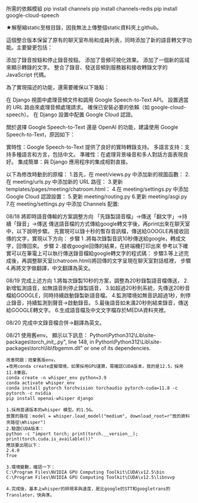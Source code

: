 所需的依賴模組
pip install channels
pip install channels-redis 
pip install google-cloud-speech

★解壓縮static至根目錄，因我無法上傳整個static資料夾上github。

這個整合版本保留了原有的聊天室布局和成員列表，同時添加了新的語音轉文字功能。主要變更包括：

添加了錄音按鈕和停止錄音按鈕。
添加了音頻可視化效果。
添加了一個新的區域來顯示轉錄的文字。
整合了錄音、發送音頻到服務器和接收轉錄文字的 JavaScript 代碼。

為了實現描述的功能，還需要確保以下幾點：

在 Django 視圖中處理音頻文件和調用 Google Speech-to-Text API。
設置適當的 URL 路由來處理音頻處理請求。
確保已安裝必要的依賴（如 google-cloud-speech）。
在 Django 設置中配置 Google Cloud 認證。

關於選擇 Google Speech-to-Text 還是 OpenAI 的功能，建議使用 Google Speech-to-Text，原因如下：

實時性：Google Speech-to-Text 提供了良好的實時轉錄支持。
多語言支持：支持多種語言和方言，包括中文。
準確性：在處理背景噪音和多人對話方面表現良好。
集成簡單：與 Django 應用程序的集成相對直接。

以下為修改時動到的原檔：
1.首先，在 meet/views.py 中添加新的視圖函數：
2.在 meeting/urls.py 中添加新的 URL 路徑：
3.更新 templates/pages/meeting/chatroom.html：
4.在 meeting/settings.py 中添加 Google Cloud 認證設置：
5.更新 meeting/routing.py
6.更新 meeting/asgi.py
7.在 meeting/settings.py 中添加 Channels 配置:

08/18 將即時語音傳輸的方案調整方向 「先錄製語音檔」→傳送「翻文字」→持續「錄音」→傳送
傳送語音檔的方式傳給google轉文字後，再print出來在聊天室中，以下說明步驟。
先實現可以錄十秒的暫存音訊檔，傳送給GOOGLE再接收回傳的文字，實現以下方向： 
步驟 1 .將每次錄製音訊10秒傳送給google，轉成文字，回傳回來。 
步驟 2 .接收google回傳的結果，在終端機打印出來 參考以下確實可以在筆電上可以執行傳送錄音檔給google轉文字的程式碼： 
步驟3.等上述完成後，再調整聊天室(chatroom.html)將回傳的文字呈現在聊天室對話框裡，
步驟4.再將文字做翻譯，中文翻譯為英文。

08/19 完成上述方向
1.將每次錄製10秒的方案，調整為20秒錄製語音檔傳送，
2.新增監測語音，如無語音則停止錄製語音，
3.如超過20秒則系統，先傳送20秒音檔給GOOGLE，同時持續啟動錄製新語音檔。
4.監測環境如無音訊超過1秒，則停止錄音，持續監測到聲音→啟動錄音。
5.最後語音如未滿20秒則結束錄音，傳送給GOOGLE轉文字。
6.生成語音檔及中文文字檔存於MEDIA資料夾裡。

08/20 完成中文錄音檔合併→翻譯為英文。

08/21 使用舊env。
      顯示以下訊息：
      Python\Python312\Lib\site-packages\torch\__init__.py", line 148, in <module>
      Python\Python312\Lib\site-packages\torch\lib\fbgemm.dll" or one of its dependencies.

    改善問題：捨棄舊版env。  
    ★改用conda create虛擬環境，如果採用GPU運算，需確認CUDA版本，我的是12.5，採用11.8兼容。
    conda create -n whisper_env python=3.9
    conda activate whisper_env
    conda install pytorch torchvision torchaudio pytorch-cuda=11.8 -c pytorch -c nvidia
    pip install openai-whisper django

    1.採用普通版本的whisper 模型。約1.5G。
    放置的路徑：model = whisper.load_model("medium", download_root=r"放的資料夾路徑\Whisper")
    2.驗證CUDA版本：
    python -c "import torch; print(torch.__version__); print(torch.cuda.is_available())"
    應該要出現以下：
    2.4.0
    True

    3.環境變數，確認一下：
    C:\Program Files\NVIDIA GPU Computing Toolkit\CUDA\v12.5\bin
    C:\Program Files\NVIDIA GPU Computing Toolkit\CUDA\v12.5\libnvvp

    4.完成後，基本上whisper的辨視率與速度，是比google的STT和googletrans的Translator，快與準。
    